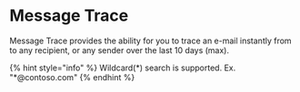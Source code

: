 # Message Trace

Message Trace provides the ability for you to trace an e-mail instantly from to any recipient, or any sender over the last 10 days (max).

{% hint style="info" %}
Wildcard(\*) search is supported. Ex. "\*@contoso.com"
{% endhint %}

